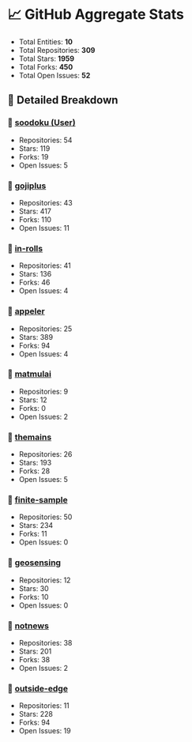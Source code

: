 # 📈 GitHub Aggregate Stats

- Total Entities: **10**
- Total Repositories: **309**
- Total Stars: **1959**
- Total Forks: **450**
- Total Open Issues: **52**

## 🚀 Detailed Breakdown

### 🏢 [soodoku (User)](https://github.com/soodoku)
- Repositories: 54
- Stars: 119
- Forks: 19
- Open Issues: 5

### 🏢 [gojiplus](https://github.com/gojiplus)
- Repositories: 43
- Stars: 417
- Forks: 110
- Open Issues: 11

### 🏢 [in-rolls](https://github.com/in-rolls)
- Repositories: 41
- Stars: 136
- Forks: 46
- Open Issues: 4

### 🏢 [appeler](https://github.com/appeler)
- Repositories: 25
- Stars: 389
- Forks: 94
- Open Issues: 4

### 🏢 [matmulai](https://github.com/matmulai)
- Repositories: 9
- Stars: 12
- Forks: 0
- Open Issues: 2

### 🏢 [themains](https://github.com/themains)
- Repositories: 26
- Stars: 193
- Forks: 28
- Open Issues: 5

### 🏢 [finite-sample](https://github.com/finite-sample)
- Repositories: 50
- Stars: 234
- Forks: 11
- Open Issues: 0

### 🏢 [geosensing](https://github.com/geosensing)
- Repositories: 12
- Stars: 30
- Forks: 10
- Open Issues: 0

### 🏢 [notnews](https://github.com/notnews)
- Repositories: 38
- Stars: 201
- Forks: 38
- Open Issues: 2

### 🏢 [outside-edge](https://github.com/outside-edge)
- Repositories: 11
- Stars: 228
- Forks: 94
- Open Issues: 19

